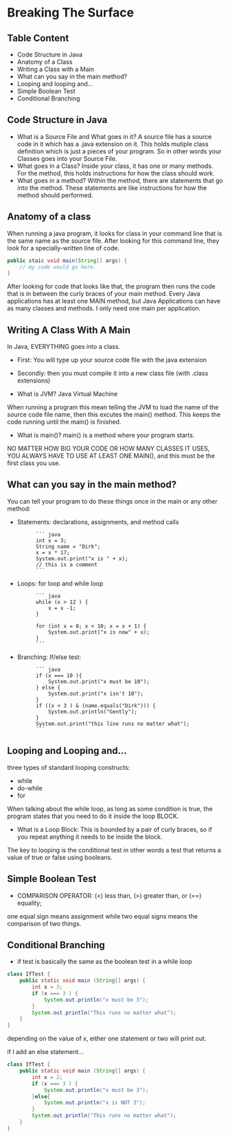 # Breaking The Surface

## Table Content
- Code Structure in Java
- Anatomy of a Class
- Writing a Class with a Main
- What can you say in the main method? 
- Looping and looping and...
- Simple Boolean Test
- Conditional Branching 

## Code Structure in Java
- What is a Source File and What goes in it?
A source file has a source code in it which has a .java extension on it. This holds mutiple class definition which is just a pieces of your program. So in other words your Classes goes into your Source File. 
- What goes in a Class? 
Inside your class, it has one or many methods. For the method, this holds instructions for how the class should work. 
- What goes in a method?
Within the method, there are statements that go into the method. These statements are like instructions for how the method should performed. 

## Anatomy of a class
When running a java program, it looks for class in your command line that is the same name as the source file. After looking for this command line, they look for a specially-written line of code.
 ``` java
public staic void main(String[] args) {
     // my code would go here. 
}
```
After looking for code that looks like that, the program then runs the code that is in between the curly braces of your main method. Every Java applications has at least one MAIN method, but Java Applications can have as many classes and methods. I only need one main per application. 

## Writing A Class With A Main 
In Java, EVERYTHING goes into a class. 
- First:
    You will type up your source code file with the java extension 
- Secondly: 
    then you must compile it into a new class file (with .class extensions) 

- What is JVM?
    Java Virtual Machine

When running a program this mean telling the JVM to load the name of the source code file name, then this excutes the main() method. This keeps the code running until the main() is finished. 

- What is main()? 
    main() is a method where your program starts. 

NO MATTER HOW BIG YOUR CODE OR HOW MANY CLASSES IT USES, YOU ALWAYS HAVE TO USE AT LEAST ONE MAIN(), and this must be the first class you use.

## What can you say in the main method? 
You can tell your program to do these things once in the main or any other method:
- Statements:
        declarations, assignments, and method calls

            ``` java 
            int x = 3;
            String name = "Dirk";
            x = x * 17;
            System.out.print("x is " + x);
            // this is a comment
            ```

- Loops:
        for loop and while loop

            ``` java 
            while (x > 12 ) {
                x = x -1; 
            }

            for (int x = 0; x < 10; x = x + 1) {
                System.out.print("x is now" + x);
            }
            ```

- Branching:
        If/else test:

            ``` java 
            if (x === 10 ){
                System.out.print("x must be 10");
            } else {
                System.out.print("x isn't 10");
            }
            if ((x < 3 ) & (name.equals("Dirk"))) {
                System.out.println("Gently");
            }
            System.out.print("this line runs no matter what");
            ```

## Looping and Looping and...
three types of standard looping constructs:
- while
- do-while
- for 

When talking about the while loop, as long as some condition is true, the program states that you need to do it inside the loop BLOCK.

- What is a Loop Block:
This is bounded by a pair of curly braces, so if you repeat anything it needs to be inside the block.

The key to looping is the conditional test in other words a test that returns a value of true or false using booleans.
## Simple Boolean Test
- COMPARISON OPERATOR: 
    (<) less than, (>) greater than, or (==) equality;
  
one equal sign means assignment while two equal signs means the comparison of two things. 

## Conditional Branching
- if test is basically the same as the boolean test in a while loop
``` java 
class IfTest {
    public static void main (String[] args) {
        int x = 3;
        if (x === 3 ) {
            System.out.println("x must be 3");
        }
        System.out.println("This runs no matter what");
    }
} 
```
depending on the value of x, either one statement or two will print out. 

if I add an else statement...
```java
class IfTest {
    public static void main (String[] args) {
        int x = 2;
        if (x === 3 ) {
            System.out.println("x must be 3");
        }else{
            System.out.println("x is NOT 3");
        }
        System.out.println("This runs no matter what");
    }
} 
```
